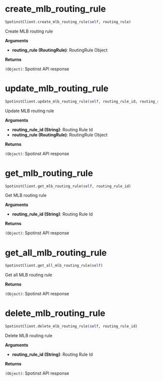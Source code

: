 <h1 id="spotinst_sdk.SpotinstClient.create_mlb_routing_rule">create_mlb_routing_rule</h1>

```python
SpotinstClient.create_mlb_routing_rule(self, routing_rule)
```

Create MLB routing rule

__Arguments__

- __routing_rule (RoutingRule)__: RoutingRule Object

__Returns__

`(Object)`: Spotinst API response

<h1 id="spotinst_sdk.SpotinstClient.update_mlb_routing_rule">update_mlb_routing_rule</h1>

```python
SpotinstClient.update_mlb_routing_rule(self, routing_rule_id, routing_rule)
```

Update MLB routing rule

__Arguments__

- __routing_rule_id (String)__: Routing Rule Id
- __routing_rule (RoutingRule)__: RoutingRule Object

__Returns__

`(Object)`: Spotinst API response

<h1 id="spotinst_sdk.SpotinstClient.get_mlb_routing_rule">get_mlb_routing_rule</h1>

```python
SpotinstClient.get_mlb_routing_rule(self, routing_rule_id)
```

Get MLB routing rule

__Arguments__

- __routing_rule_id (String)__: Routing Rule Id

__Returns__

`(Object)`: Spotinst API response

<h1 id="spotinst_sdk.SpotinstClient.get_all_mlb_routing_rule">get_all_mlb_routing_rule</h1>

```python
SpotinstClient.get_all_mlb_routing_rule(self)
```

Get all MLB routing rule

__Returns__

`(Object)`: Spotinst API response

<h1 id="spotinst_sdk.SpotinstClient.delete_mlb_routing_rule">delete_mlb_routing_rule</h1>

```python
SpotinstClient.delete_mlb_routing_rule(self, routing_rule_id)
```

Delete MLB routing rule

__Arguments__

- __routing_rule_id (String)__: Routing Rule Id

__Returns__

`(Object)`: Spotinst API response

